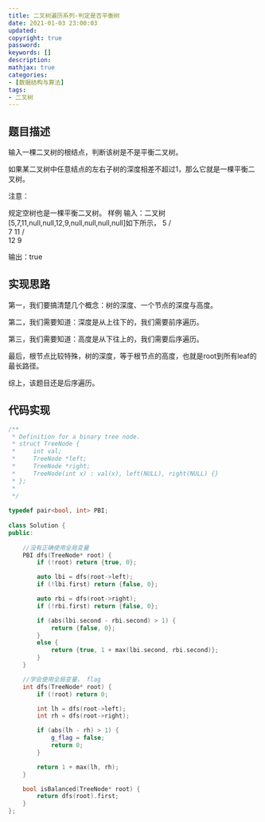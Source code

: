 ```yaml
---
title: 二叉树遍历系列-判定是否平衡树
date: 2021-01-03 23:00:03
updated:
copyright: true
password:
keywords: []
description: 
mathjax: true
categories:
- [数据结构与算法]
tags: 
- 二叉树
---
```


## 题目描述

输入一棵二叉树的根结点，判断该树是不是平衡二叉树。

如果某二叉树中任意结点的左右子树的深度相差不超过1，那么它就是一棵平衡二叉树。

注意：

规定空树也是一棵平衡二叉树。
样例
输入：二叉树[5,7,11,null,null,12,9,null,null,null,null]如下所示，
    5
   / \
  7  11
    /  \
   12   9

输出：true

## 实现思路

第一，我们要搞清楚几个概念：树的深度、一个节点的深度与高度。

第二，我们需要知道：深度是从上往下的，我们需要前序遍历。

第三，我们需要知道：高度是从下往上的，我们需要后序遍历。

最后，根节点比较特殊，树的深度，等于根节点的高度，也就是root到所有leaf的最长路径。

综上，该题目还是后序遍历。

## 代码实现

```cpp
/**
 * Definition for a binary tree node.
 * struct TreeNode {
 *     int val;
 *     TreeNode *left;
 *     TreeNode *right;
 *     TreeNode(int x) : val(x), left(NULL), right(NULL) {}
 * };
 * 
 */
 
typedef pair<bool, int> PBI;
 
class Solution {
public:
    
    //没有正确使用全局变量
    PBI dfs(TreeNode* root) {
        if (!root) return {true, 0};

        auto lbi = dfs(root->left);
        if (!lbi.first) return {false, 0};

        auto rbi = dfs(root->right);
        if (!rbi.first) return {false, 0};

        if (abs(lbi.second - rbi.second) > 1) {
            return {false, 0};
        } 
        else {
            return {true, 1 + max(lbi.second, rbi.second)};
        }
    }

    //学会使用全局变量， flag
    int dfs(TreeNode* root) {
        if (!root) return 0;

        int lh = dfs(root->left);
        int rh = dfs(root->right);

        if (abs(lh - rh) > 1) {
            g_flag = false;
            return 0;
        }

        return 1 + max(lh, rh);
    }

    bool isBalanced(TreeNode* root) {
        return dfs(root).first;
    }
};
```
